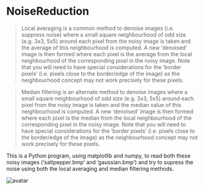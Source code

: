 # NoiseReduction

> Local averaging is a common method to denoise images (i.e. suppress noise) where a small square neighbourhood of odd size (e.g. 3x3, 5x5) around each pixel from the noisy image is taken and the average of this neighbourhood is computed. A new ‘denoised’ image is then formed where each pixel is the average from the local neighbourhood of the corresponding pixel  in  the  noisy  image.  Note  that  you  will  need  to  have  special  considerations  for  the ‘border pixels’ (i.e. pixels close  to  the  border/edge  of  the  image)  as  the  neighbourhood concept may not work precisely for these pixels. 

> Median filtering is an alternate method to denoise images where a small square neighbourhood of odd size (e.g. 3x3, 5x5) around each pixel from the noisy image is taken and the median value of this neighbourhood is computed. A new ‘denoised’ image is then formed where each pixel is the median from the local neighbourhood of the corresponding pixel  in  the  noisy  image.  Note  that  you  will  need  to  have  special  considerations  for  the ‘border pixels’ (i.e. pixels close to the border/edge of the image) as the neighbourhood concept may not work precisely for these pixels.

This is a Python program, using matplotlib and numpy, to read both these noisy images (‘saltpepper.bmp’ and ‘gaussian.bmp’) and try to supress the noise using both the local averaging and median filtering methods.

![avatar](http://api.jovel.net/show.png)